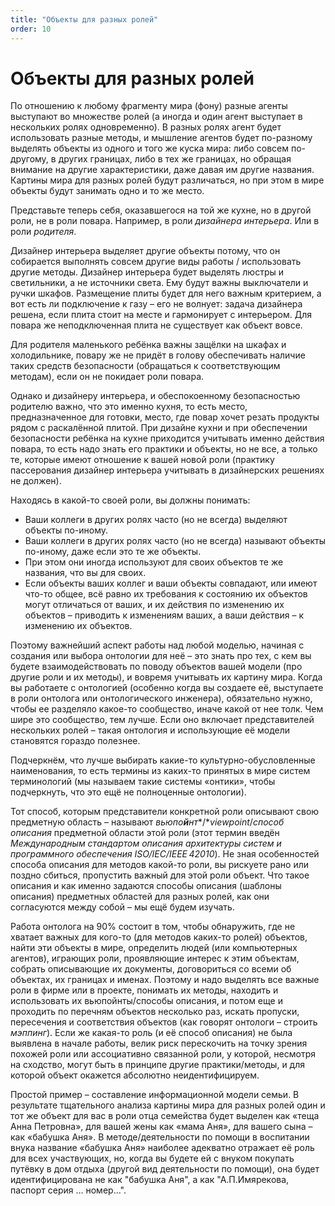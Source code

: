 ```yaml
---
title: "Объекты для разных ролей"
order: 10
---
```


# Объекты для разных ролей

По отношению к любому фрагменту мира (фону) разные агенты выступают во множестве ролей (а иногда и один агент выступает в нескольких ролях одновременно). В разных ролях агент будет использовать разные методы, и мышление агентов будет по-разному выделять объекты из одного и того же куска мира: либо совсем по-другому, в других границах, либо в тех же границах, но обращая внимание на другие характеристики, даже давая им другие названия. Картины мира для разных ролей будут различаться, но при этом в мире объекты будут занимать одно и то же место.

Представьте теперь себя, оказавшегося на той же кухне, но в другой роли, не в роли повара. Например, в роли *дизайнера интерьера*. Или в роли *родителя*.

Дизайнер интерьера выделяет другие объекты потому, что он собирается выполнять совсем другие виды работы / использовать другие методы. Дизайнер интерьера будет выделять люстры и светильники, а не источники света. Ему будут важны выключатели и ручки шкафов. Размещение плиты будет для него важным критерием, а вот есть ли подключение к газу – его не волнует: задача дизайнера решена, если плита стоит на месте и гармонирует с интерьером. Для повара же неподключенная плита не существует как объект вовсе.

Для родителя маленького ребёнка важны защёлки на шкафах и холодильнике, повару же не придёт в голову обеспечивать наличие таких средств безопасности (обращаться к соответствующим методам), если он не покидает роли повара.

Однако и дизайнеру интерьера, и обеспокоенному безопасностью родителю важно, что это именно кухня, то есть место, предназначенное для готовки, место, где повар хочет резать продукты рядом с раскалённой плитой. При дизайне кухни и при обеспечении безопасности ребёнка на кухне приходится учитывать именно действия повара, то есть надо знать его практики и объекты, но не все, а только те, которые имеют отношение к вашей новой роли (практику пассерования дизайнер интерьера учитывать в дизайнерских решениях не должен).

Находясь в какой-то своей роли, вы должны понимать:

* Ваши коллеги в других ролях часто (но не всегда) выделяют объекты по-иному.
* Ваши коллеги в других ролях часто (но не всегда) называют объекты по-иному, даже если это те же объекты.
* При этом они иногда используют для своих объектов те же названия, что вы для своих.
* Если объекты ваших коллег и ваши объекты совпадают, или имеют что-то общее, всё равно их требования к состоянию их объектов могут отличаться от ваших, и их действия по изменению их объектов – приводить к изменениям ваших, а ваши действия – к изменению их объектов.

Поэтому важнейший аспект работы над любой моделью, начиная с создания или выбора онтологии для неё – это знать про тех, с кем вы будете взаимодействовать по поводу объектов вашей модели (про другие роли и их методы), и вовремя учитывать их картину мира. Когда вы работаете с онтологией (особенно когда вы создаете её, выступаете в роли онтолога или онтологического инженера), обязательно нужно, чтобы ее разделяло какое-то сообщество, иначе какой от нее толк. Чем шире это сообщество, тем лучше. Если оно включает представителей нескольких ролей – такая онтология и использующие её модели становятся гораздо полезнее.

Подчеркнём, что лучше выбирать какие-то культурно-обусловленные наименования, то есть термины из каких-то принятых в мире систем терминологий (мы называем такие системы «онтики», чтобы подчеркнуть, что это ещё не полноценные онтологии).

Тот способ, которым представители конкретной роли описывают свою предметную область – называют *вьюпо**й**нт**/**viewpoint*/*способ* *описания* предметной области этой роли (этот термин введён *Международным стандартом описания архитектуры систем и программного обеспечения ISO/IEC/IEEE 42010*). Не зная особенностей способа описания для методов какой-то роли, вы рискуете рано или поздно сбиться, пропустить важный для этой роли объект. Что такое описания и как именно задаются способы описания (шаблоны описания) предметных областей для разных ролей, как они согласуются между собой – мы ещё будем изучать.

Работа онтолога на 90% состоит в том, чтобы обнаружить, где не хватает важных для кого-то (для методов каких-то ролей) объектов, найти эти объекты в мире, определить людей (или компьютерных агентов), играющих роли, проявляющие интерес к этим объектам, собрать описывающие их документы, договориться со всеми об объектах, их границах и именах. Поэтому и надо выделять все важные роли в фирме или в проекте, понимать их методы, находить и использовать их вьюпойнты/способы описания, и потом еще и проходить по перечням объектов несколько раз, искать пропуски, пересечения и соответствия объектов (как говорят онтологи – строить *мэппинг*). Если же какая-то роль (и её способ описания) не была выявлена в начале работы, велик риск перескочить на точку зрения похожей роли или ассоциативно связанной роли, у которой, несмотря на сходство, могут быть в принципе другие практики/методы, и для которой объект окажется абсолютно неидентифицируем.

Простой пример – составление информационной модели семьи. В результате тщательного анализа картины мира для разных ролей один и тот же объект для вас в роли отца семейства будет выделен как «теща Анна Петровна», для вашей жены как «мама Аня», для вашего сына – как «бабушка Аня». В методе/деятельности по помощи в воспитании внука название «бабушка Аня» наиболее адекватно отражает её роль для всех участвующих, но, когда вы будете ей с внуком покупать путёвку в дом отдыха (другой вид деятельности по помощи), она будет идентифицирована не как "бабушка Аня", а как "А.П.Имярекова, паспорт серия … номер…".